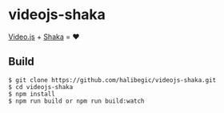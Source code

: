 # videojs-shaka

[Video.js](https://github.com/videojs/video.js) + [Shaka](https://github.com/google/shaka-player) = :heart:

## Build

```
$ git clone https://github.com/halibegic/videojs-shaka.git
$ cd videojs-shaka
$ npm install
$ npm run build or npm run build:watch
```
